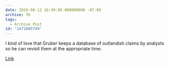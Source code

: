 ```yaml
---
date: 2016-08-12 16:49:09.000000000 -07:00
archive: fb
tags: 
  - Archive Post
id: '1471045749'
---
```


I kind of love that Gruber keeps a database of outlandish claims by analysts so he can revisit them at the appropriate time.

[Link](http://daringfireball.net/linked/2016/08/12/calacanis-chowder)
